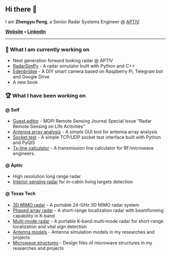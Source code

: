 ## Hi there 👋

I am **Zhengyu Peng**, a Senior Radar Systems Engineer @ [APTIV](https://www.aptiv.com/).

**[Website](https://zpeng.me) • [LinkedIn](https://www.linkedin.com/in/zhengyup/)**

---

### 🔭 What I am currently working on

- Next generation forward looking radar @ APTIV
- [RadarSimPy](https://zpeng.me/index.php/radarsimpy/) - A radar simulator built with Python and C++
- [Edenbridge](https://github.com/rookiepeng/edenbridge) - A DIY smart camera based on Raspberry Pi, Telegram bot and Google Drive
- A new book

### 🏆 What I have been working on

#### @ Self
- [Guest editor](https://www.mdpi.com/journal/remotesensing/special_issues/radar_lifeactivities) - MDPI Remote Sensing Journal Special Issue "Radar Remote Sensing on Life Activities"
- [Antenna array analysis](https://zpeng.me/index.php/antenna-array-analysis/) - A simple GUI tool for antenna array analysis
- [Socket test](https://zpeng.me/index.php/socket-test/) - A simple TCP/UDP socket test interface built with Python and PyQt5
- [Tx-line calculator](https://zpeng.me/index.php/tx-line-calculator/) - A transmission line calculator for RF/microwave engineers.

#### @ Aptiv
- High resolution long range radar
- [Interior sensing radar](https://www.aptiv.com/newsroom/article/safety-and-convenience-innovations-powered-by-interior-sensing) for in-cabin living targets detection

#### @ Texas Tech
- [3D MIMO radar](https://zpeng.me/index.php/portable-24-ghz-3d-mimo-radar/) - A portable 24-GHz 3D MIMO radar system
- [Phased array radar](https://zpeng.me/index.php/k-band-2d-rf-beamforming-fmcw-radar/) - A short-range localization radar with beamforming capability in K-band
- [Multi-mode radar](https://zpeng.me/index.php/k-band-portable-multi-mode-radar/) - A portable K-band multi-mode radar for short-range localization and vital sign detection
- [Antenna models](https://zpeng.me/index.php/antenna-models/) - Antenna simulation models in my researches and projects
- [Microwave structures](https://zpeng.me/index.php/microwave-structures/) - Design files of microwave structures in my researches and projects

<!--
**rookiepeng/rookiepeng** is a ✨ _special_ ✨ repository because its `README.md` (this file) appears on your GitHub profile.

Here are some ideas to get you started:

- 🔭 I’m currently working on ...
- 🌱 I’m currently learning ...
- 👯 I’m looking to collaborate on ...
- 🤔 I’m looking for help with ...
- 💬 Ask me about ...
- 📫 How to reach me: ...
- 😄 Pronouns: ...
- ⚡ Fun fact: ...
-->
